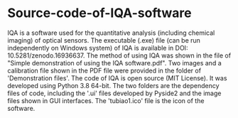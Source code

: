 # Source-code-of-IQA-software
IQA is a software used for the quantitative analysis (including chemical imaging) of optical sensors.
The executable (.exe) file (can be run independently on Windows system) of IQA is available in DOI: 10.5281/zenodo.16936637.
The method of using IQA was shown in the file of "Simple demonstration of using the IQA software.pdf".
Two images and a calibration file shown in the PDF file were provided in the folder of 'Demonstration files'.
The code of IQA is open source (MIT License). It was developed using Python 3.8 64-bit.
The two folders are the dependency files of code, including the '.ui' files developed by Pyside2 and the image files shown in GUI interfaces. The 'tubiao1.ico' file is the icon of the software.
